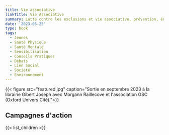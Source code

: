 ```yaml
---
title: Vie associative
linkTitle: Vie Associative
summary: Lutte contre les exclusions et vie associative, prévention, éducation, accompagnement, ateliers et sorties ouverts au public.
date: '2023-05-25'
type: book
tags:
  - Jeunes
  - Santé Physique
  - Santé Mentale
  - Sensibilisation
  - Conseils Pratiques
  - Débats
  - Lien Social
  - Société
  - Environnement
---
```


{{< figure src="featured.jpg" caption="Sortie en septembre 2023 à la librairie Gibert Joseph avec Morgann Raillecove et l'association GSC (Oxford Univers Cité).">}}

## Campagnes d'action

{{< list_children >}}